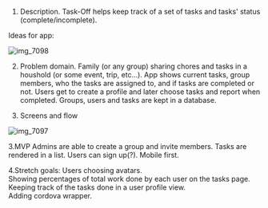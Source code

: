 1. Description.  Task-Off helps keep track of a set of tasks and tasks' status (complete/incomplete).

Ideas for app:

![img_7098](https://user-images.githubusercontent.com/10929794/35705069-3945709c-0756-11e8-8f8f-e63e2b86953b.JPG)

2. Problem domain.  Family (or any group) sharing chores and tasks in a houshold (or some event, trip, etc...).  App shows current tasks, group members, who the tasks are assigned to, and if tasks are completed or not.  Users get to create a profile and later choose tasks and report when completed. Groups, users and tasks are kept in a database.
 
 3. Screens and flow

![img_7097](https://user-images.githubusercontent.com/10929794/35705045-2314bc38-0756-11e8-9d6b-89a3895f381e.JPG)

3.MVP
Admins are able to create a group and invite members.
Tasks are rendered in a list.
Users can sign up(?).
Mobile first.


4.Stretch goals: 
  Users choosing avatars.  
  Showing percentages of total work done by each user on the tasks page.  
  Keeping track of the tasks done in a user profile view.  
  Adding cordova wrapper.  
